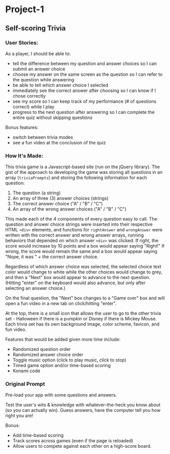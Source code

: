 # Project-1

## Self-scoring Trivia

### User Stories:

As a player, I should be able to:

* tell the difference between my question and answer choices so I can submit an answer choice
* choose my answer on the same screen as the question so I can refer to the question while answering
* be able to tell which answer choice I selected
* immediately see the correct answer after choosing so I can know if I chose correctly
* see my score so I can keep track of my performance (# of questions correct) while I play
* progress to the next question after answering so I can complete the entire quiz without skipping questions

Bonus features:
* switch between trivia modes
* see a fun video at the conclusion of the quiz

### How It's Made:

This trivia game is a Javascript-based site (run on the jQuery library). The gist of the approach to developing the game was storing all questions in an array (`triviaPrompts`) and storing the following information for each question:
1. The question (a string)
2. An array of three (3) answer choices (strings)
3. The correct answer choice ("A" / "B" / "C")
4. An array of the wrong answer choices ("A" / "B" / "C")

This made each of the 4 components of every question easy to call. The question and answer choice strings were inserted into their respective HTML `<div>` elements, and functions for `rightAnswer` and `wrongAnswer` were written with the correct answer and wrong answer arrays, running behaviors that depended on which answer `<div>` was clicked. If right, the score would increase by 10 points and a box would appear saying "Right!" If wrong, the score would remain the same and a box would appear saying "Nope, it was " + the correct answer choice.

Regardless of which answer choice was selected, the selected choice text color would change to white while the other choices would change to grey, and then a "Next" box would appear to advance to the next question. (Hitting "enter" on the keyboard would also advance, but only after selecting an answer choice.)

On the final question, the "Next" box changes to a "Game over" box and will open a fun video in a new tab on click/hitting "enter".

At the top, there is a small icon that allows the user to go to the other trivia set - Halloween if there is a pumpkin or Disney if there is Mickey Mouse. Each trivia set has its own background image, color scheme, favicon, and fun video.

Features that would be added given more time include:
* Randomized question order
* Randomized answer choice order
* Toggle music option (click to play music, click to stop)
* Timed game option and/or time-based scoring
* Konami code

### Original Prompt

Pre-load your app with some questions and answers.

Test the user's wits & knowledge with whatever-the-heck you know about (so you can actually win). Guess answers, have the computer tell you how right you are!

Bonus:
* Add time-based scoring
* Track scores across games (even if the page is reloaded)
* Allow users to compete against each other on a high-score board.
